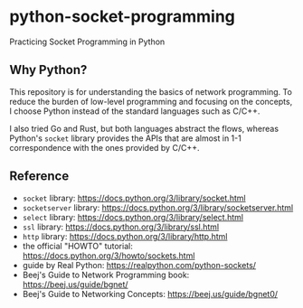 # python-socket-programming
Practicing Socket Programming in Python

## Why Python?
This repository is for understanding the basics of network programming.
To reduce the burden of low-level programming and focusing on the concepts, I choose Python instead of the standard languages such as C/C++.

I also tried Go and Rust, but both languages abstract the flows, whereas Python's `socket` library provides the APIs that are almost in 1-1 correspondence with the ones provided by C/C++.

## Reference

- `socket` library: https://docs.python.org/3/library/socket.html
- `socketserver` library: https://docs.python.org/3/library/socketserver.html
- `select` library: https://docs.python.org/3/library/select.html
- `ssl` library: https://docs.python.org/3/library/ssl.html
- `http` library: https://docs.python.org/3/library/http.html
- the official "HOWTO" tutorial: https://docs.python.org/3/howto/sockets.html
- guide by Real Python: https://realpython.com/python-sockets/
- Beej's Guide to Network Programming book: https://beej.us/guide/bgnet/
- Beej's Guide to Networking Concepts: https://beej.us/guide/bgnet0/


